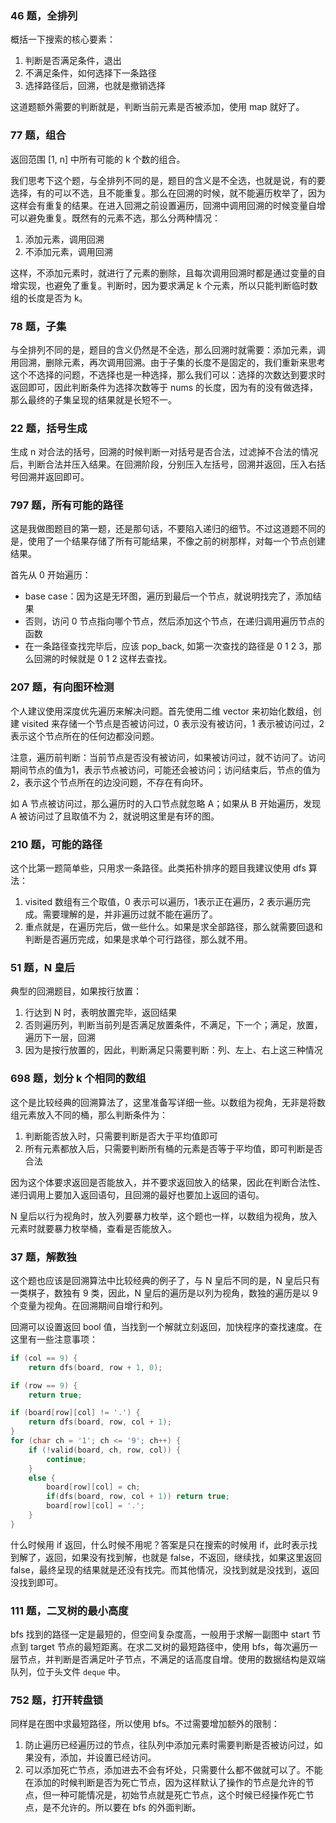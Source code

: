 ### 46 题，全排列

概括一下搜索的核心要素：

1. 判断是否满足条件，退出
2. 不满足条件，如何选择下一条路径
3. 选择路径后，回溯，也就是撤销选择

这道题额外需要的判断就是，判断当前元素是否被添加，使用 map 就好了。

### 77 题，组合

返回范围 [1, n] 中所有可能的 k 个数的组合。

我们思考下这个题，与全排列不同的是，题目的含义是不全选，也就是说，有的要选择，有的可以不选，且不能重复。那么在回溯的时候，就不能遍历枚举了，因为这样会有重复的结果。在进入回溯之前设置遍历，回溯中调用回溯的时候变量自增可以避免重复。既然有的元素不选，那么分两种情况：

1. 添加元素，调用回溯
2. 不添加元素，调用回溯

这样，不添加元素时，就进行了元素的删除，且每次调用回溯时都是通过变量的自增实现，也避免了重复。判断时，因为要求满足 k 个元素，所以只能判断临时数组的长度是否为 k。

### 78 题，子集

与全排列不同的是，题目的含义仍然是不全选，那么回溯时就需要：添加元素，调用回溯，删除元素，再次调用回溯。由于子集的长度不是固定的，我们重新来思考这个不选择的问题，不选择也是一种选择，那么我们可以：选择的次数达到要求时返回即可，因此判断条件为选择次数等于 nums 的长度，因为有的没有做选择，那么最终的子集呈现的结果就是长短不一。

### 22 题，括号生成

生成 n 对合法的括号，回溯的时候判断一对括号是否合法，过滤掉不合法的情况后，判断合法并压入结果。在回溯阶段，分别压入左括号，回溯并返回，压入右括号回溯并返回即可。

### 797 题，所有可能的路径

这是我做图题目的第一题，还是那句话，不要陷入递归的细节。不过这道题不同的是，使用了一个结果存储了所有可能结果，不像之前的树那样，对每一个节点创建结果。

首先从 0 开始遍历：

- base case：因为这是无环图，遍历到最后一个节点，就说明找完了，添加结果
- 否则，访问 0 节点指向哪个节点，然后添加这个节点，在递归调用遍历节点的函数
- 在一条路径查找完毕后，应该 pop\_back, 如第一次查找的路径是 0 1 2 3，那么回溯的时候就是 0 1 2 这样去查找。

### 207 题，有向图环检测

个人建议使用深度优先遍历来解决问题。首先使用二维 vector 来初始化数组，创建 visited 来存储一个节点是否被访问过，0 表示没有被访问，1 表示被访问过，2 表示这个节点所在的任何边都没问题。

注意，遍历前判断：当前节点是否没有被访问，如果被访问过，就不访问了。访问期间节点的值为1，表示节点被访问，可能还会被访问；访问结束后，节点的值为 2，表示这个节点所在的边没问题，不存在有向环。

如 A 节点被访问过，那么遍历时的入口节点就忽略 A；如果从 B 开始遍历，发现 A 被访问过了且取值不为 2，就说明这里是有环的图。

### 210 题，可能的路径

这个比第一题简单些，只用求一条路径。此类拓朴排序的题目我建议使用 dfs 算法：

1. visited 数组有三个取值，0 表示可以遍历，1表示正在遍历，2 表示遍历完成。需要理解的是，并非遍历过就不能在遍历了。
2. 重点就是，在遍历完后，做一些什么。如果是求全部路径，那么就需要回退和判断是否遍历完成，如果是求单个可行路径，那么就不用。

### 51 题，N 皇后

典型的回溯题目，如果按行放置：

1. 行达到 N 时，表明放置完毕，返回结果
2. 否则遍历列，判断当前列是否满足放置条件，不满足，下一个；满足，放置，遍历下一层，回溯
3. 因为是按行放置的，因此，判断满足只需要判断：列、左上、右上这三种情况

### 698 题，划分 k 个相同的数组

这个是比较经典的回溯算法了，这里准备写详细一些。以数组为视角，无非是将数组元素放入不同的桶，那么判断条件为：

1. 判断能否放入时，只需要判断是否大于平均值即可
2. 所有元素都放入后，只需要判断所有桶的元素是否等于平均值，即可判断是否合法

因为这个体要求返回是否能放入，并不要求返回放入的结果，因此在判断合法性、递归调用上要加入返回语句，且回溯的最好也要加上返回的语句。

N 皇后以行为视角时，放入列要暴力枚举，这个题也一样，以数组为视角，放入元素时就要暴力枚举桶，查看是否能放入。

### 37 题，解数独

这个题也应该是回溯算法中比较经典的例子了，与 N 皇后不同的是，N 皇后只有一类棋子，数独有 9 类，因此，N 皇后的遍历是以列为视角，数独的遍历是以 9 个变量为视角。在回溯期间自增行和列。

回溯可以设置返回 bool 值，当找到一个解就立刻返回，加快程序的查找速度。在这里有一些注意事项：

```cpp
if (col == 9) {
    return dfs(board, row + 1, 0);

if (row == 9) {
    return true;

if (board[row][col] != '.') {
    return dfs(board, row, col + 1);
}
for (char ch = '1'; ch <= '9'; ch++) {
    if (!valid(board, ch, row, col)) {
        continue;
    }
    else {
        board[row][col] = ch;
        if(dfs(board, row, col + 1)) return true;
        board[row][col] = '.';
    }
}
```

什么时候用 if 返回，什么时候不用呢？答案是只在搜索的时候用 if，此时表示找到解了，返回，如果没有找到解，也就是 false，不返回，继续找，如果这里返回 false，最终呈现的结果就是还没有找完。而其他情况，没找到就是没找到，返回没找到即可。

### 111 题，二叉树的最小高度

bfs 找到的路径一定是最短的，但空间复杂度高，一般用于求解一副图中 start 节点到 target 节点的最短距离。在求二叉树的最短路径中，使用 bfs，每次遍历一层节点，并判断是否满足叶子节点，不满足的话高度自增。使用的数据结构是双端队列，位于头文件 `deque` 中。

### 752 题，打开转盘锁

同样是在图中求最短路径，所以使用 bfs。不过需要增加额外的限制：

1. 防止遍历已经遍历过的节点，往队列中添加元素时需要判断是否被访问过，如果没有，添加，并设置已经访问。
2. 可以添加死亡节点，添加进去不会有坏处，只需要什么都不做就可以了。不能在添加的时候判断是否为死亡节点，因为这样默认了操作的节点是允许的节点，但一种可能情况是，初始节点就是死亡节点，这个时候已经操作死亡节点，是不允许的。所以要在 bfs 的外面判断。
